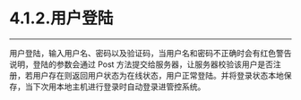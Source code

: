 # 4.1.2.用户登陆

---

用户登陆，输入用户名、密码以及验证码，当用户名和密码不正确时会有红色警告说明，登陆的参数会通过 Post 方法提交给服务器，让服务器校验该用户是否注册，若用户存在则返回用户状态为在线状态，用户正常登陆。并将登录状态本地保存，当下次用本地主机进行登录时自动登录进管控系统。
